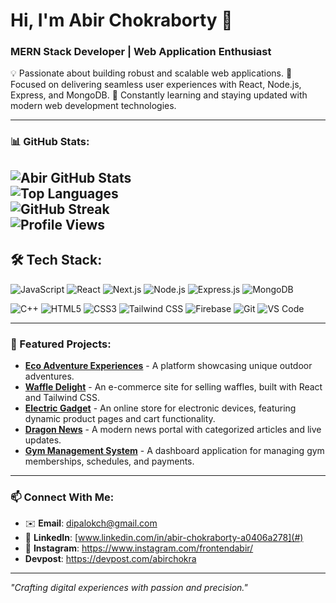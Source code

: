 # Hi, I'm Abir Chokraborty 👋  
### MERN Stack Developer | Web Application Enthusiast
💡 Passionate about building robust and scalable web applications.
🎯 Focused on delivering seamless user experiences with React, Node.js, Express, and MongoDB.
🌱 Constantly learning and staying updated with modern web development technologies.

---

### 📊 GitHub Stats:
![Abir GitHub Stats](https://github-readme-stats.vercel.app/api?username=abirchokra&show_icons=true&theme=radical)  
![Top Languages](https://github-readme-stats.vercel.app/api/top-langs/?username=abirchokra&layout=compact&theme=radical)  
![GitHub Streak](https://streak-stats.demolab.com/?user=abirchokra&theme=radical)  
![Profile Views](https://komarev.com/ghpvc/?username=abirchokra&color=brightgreen)  
---

## 🛠 Tech Stack:

![JavaScript](https://img.shields.io/badge/JavaScript-F7DF1E?style=for-the-badge&logo=javascript&logoColor=black)
![React](https://img.shields.io/badge/React-61DAFB?style=for-the-badge&logo=react&logoColor=black)
![Next.js](https://img.shields.io/badge/Next.js-000000?style=for-the-badge&logo=nextdotjs&logoColor=white)
![Node.js](https://img.shields.io/badge/Node.js-339933?style=for-the-badge&logo=nodedotjs&logoColor=white)
![Express.js](https://img.shields.io/badge/Express.js-000000?style=for-the-badge&logo=express&logoColor=white)
![MongoDB](https://img.shields.io/badge/MongoDB-47A248?style=for-the-badge&logo=mongodb&logoColor=white)

![C++](https://img.shields.io/badge/C++-00599C?style=for-the-badge&logo=cplusplus&logoColor=white)
![HTML5](https://img.shields.io/badge/HTML5-E34F26?style=for-the-badge&logo=html5&logoColor=white)
![CSS3](https://img.shields.io/badge/CSS3-1572B6?style=for-the-badge&logo=css3&logoColor=white)
![Tailwind CSS](https://img.shields.io/badge/Tailwind%20CSS-38B2AC?style=for-the-badge&logo=tailwindcss&logoColor=white)
![Firebase](https://img.shields.io/badge/Firebase-FFCA28?style=for-the-badge&logo=firebase&logoColor=black)
![Git](https://img.shields.io/badge/Git-F05032?style=for-the-badge&logo=git&logoColor=white)
![VS Code](https://img.shields.io/badge/VS%20Code-007ACC?style=for-the-badge&logo=visualstudiocode&logoColor=white)


----

### 🚀 Featured Projects:
- **[Eco Adventure Experiences](#)** - A platform showcasing unique outdoor adventures.
- **[Waffle Delight](#)** - An e-commerce site for selling waffles, built with React and Tailwind CSS.
- **[Electric Gadget](#)** - An online store for electronic devices, featuring dynamic product pages and cart functionality.  
- **[Dragon News](#)** - A modern news portal with categorized articles and live updates.  
- **[Gym Management System](#)** - A dashboard application for managing gym memberships, schedules, and payments.  


---


### 📫 Connect With Me:
- ✉️ **Email**: [dipalokch@gmail.com](mailto:your.email@example.com)  
- 💼 **LinkedIn**: [www.linkedin.com/in/abir-chokraborty-a0406a278](#)  
- 📸 **Instagram**: https://www.instagram.com/frontendabir/
- **Devpost**: https://devpost.com/abirchokra
---

_"Crafting digital experiences with passion and precision."_  

